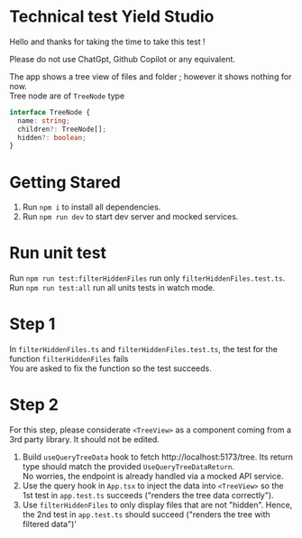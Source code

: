 # Technical test Yield Studio

Hello and thanks for taking the time to take this test !

Please do not use ChatGpt, Github Copilot or any equivalent.

The app shows a tree view of files and folder ; however it shows nothing for now.  
Tree node are of `TreeNode` type
```ts
interface TreeNode {
  name: string;
  children?: TreeNode[];
  hidden?: boolean;
}
```

# Getting Stared
1. Run `npm i` to install all dependencies.
2. Run `npm run dev` to start dev server and mocked services.

# Run unit test
Run `npm run test:filterHiddenFiles` run only `filterHiddenFiles.test.ts`.
Run `npm run test:all` run all units tests in watch mode.

# Step 1

In `filterHiddenFiles.ts` and `filterHiddenFiles.test.ts`, the test for the function `filterHiddenFiles` fails  
You are asked to fix the function so the test succeeds.

# Step 2
For this step, please considerate `<TreeView>` as a component coming from a 3rd party library. It should not be edited.

1. Build `useQueryTreeData` hook to fetch http://localhost:5173/tree. Its return type should match the provided `UseQueryTreeDataReturn`.  
No worries, the endpoint is already handled via a mocked API service.   
2. Use the query hook in `App.tsx` to inject the data into `<TreeView>` so the 1st test in `app.test.ts` succeeds ("renders the tree data correctly").
3. Use `filterHiddenFiles` to only display files that are not "hidden". Hence, the 2nd test  in `app.test.ts` should succeed ("renders the tree with filtered data")'


